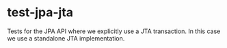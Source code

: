 test-jpa-jta
============

Tests for the JPA API where we explicitly use a JTA transaction.
In this case we use a standalone JTA implementation.

